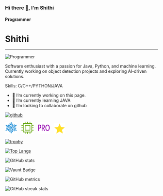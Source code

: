 ### Hi there 👋, I'm Shithi
#### Programmer

<h1>Shithi</h1>

---
![Programmer](https://arturssmirnovs.github.io/github-profile-readme-generator/images/banner.png)

Software enthusiast with a passion for Java, Python, and machine learning. Currently working on object detection projects and exploring AI-driven solutions.

Skills: C/C++/PYTHON/JAVA

- 🔭 I’m currently working on this page. 
- 🌱 I’m currently learning JAVA 
- 👯 I’m looking to collaborate on github 


[<img src='https://cdn.jsdelivr.net/npm/simple-icons@3.0.1/icons/github.svg' alt='github' height='40'>](https://github.com/https://github.com/Shithi14)  

<a href='https://archiveprogram.github.com/'><img src='https://raw.githubusercontent.com/acervenky/animated-github-badges/master/assets/acbadge.gif' width='40' height='40'></a> <a href='https://docs.github.com/en/developers'><img src='https://raw.githubusercontent.com/acervenky/animated-github-badges/master/assets/devbadge.gif' width='40' height='40'></a> <a href='https://github.com/pricing'><img src='https://raw.githubusercontent.com/acervenky/animated-github-badges/master/assets/pro.gif' width='40' height='40'></a> <a href='https://stars.github.com/'><img src='https://raw.githubusercontent.com/acervenky/animated-github-badges/master/assets/starbadge.gif' width='35' height='35'></a> 

[![trophy](https://github-profile-trophy.vercel.app/?username=https://github.com/Shithi14)](https://github.com/ryo-ma/github-profile-trophy)

[![Top Langs](https://github-readme-stats.vercel.app/api/top-langs/?username=https://github.com/Shithi14)](https://github.com/anuraghazra/github-readme-stats)

![GitHub stats](https://github-readme-stats.vercel.app/api?username=https://github.com/Shithi14&show_icons=true&count_private=true)  

![Vaunt Badge](https://api.vaunt.dev/v1/github/entities/https://github.com/Shithi14/contributions?format=svg&private=true)  

![GitHub metrics](https://metrics.lecoq.io/https://github.com/Shithi14)  

![GitHub streak stats](https://streak-stats.demolab.com/?user=https://github.com/Shithi14)  

